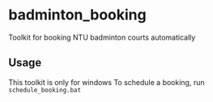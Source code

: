 # badminton_booking
Toolkit for booking NTU badminton courts automatically

## Usage
This toolkit is only for windows
To schedule a booking, run `schedule_booking.bat`
